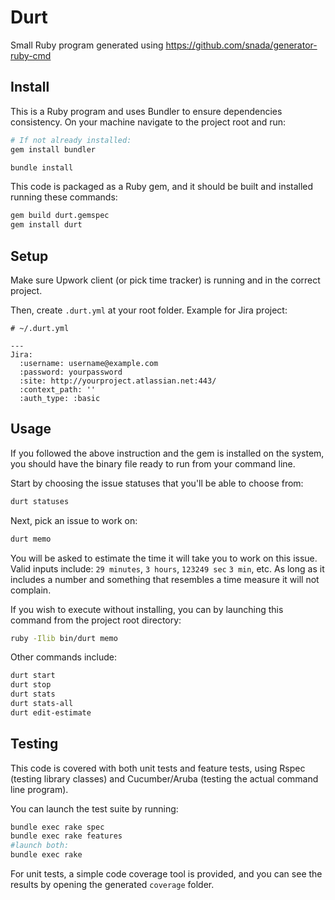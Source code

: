 # Durt

Small Ruby program generated using https://github.com/snada/generator-ruby-cmd

## Install

This is a Ruby program and uses Bundler to ensure dependencies consistency. On your machine navigate to the project root and run:

```bash
# If not already installed:
gem install bundler

bundle install
```

This code is packaged as a Ruby gem, and it should be built and installed running these commands:

```bash
gem build durt.gemspec
gem install durt
```

## Setup

Make sure Upwork client (or pick time tracker) is running and in the correct
project.

Then, create `.durt.yml` at your root folder. Example for Jira project:

```
# ~/.durt.yml

---
Jira:
  :username: username@example.com
  :password: yourpassword
  :site: http://yourproject.atlassian.net:443/
  :context_path: ''
  :auth_type: :basic
```

## Usage

If you followed the above instruction and the gem is installed on the system, you should have the binary file ready to run from your command line.

Start by choosing the issue statuses that you'll be able to choose from:

```bash
durt statuses
```

Next, pick an issue to work on:

```bash
durt memo
```

You will be asked to estimate the time it will take you to work on this issue.
Valid inputs include: `29 minutes`, `3 hours`, `123249 sec` `3 min`, etc.
As long as it includes a number and something that resembles a time measure it
will not complain.

If you wish to execute without installing, you can by launching this command from the project root directory:

```bash
ruby -Ilib bin/durt memo
```

Other commands include:

```bash
durt start
durt stop
durt stats
durt stats-all
durt edit-estimate
```

## Testing

This code is covered with both unit tests and feature tests, using Rspec (testing library classes) and Cucumber/Aruba (testing the actual command line program).

You can launch the test suite by running:

```bash
bundle exec rake spec
bundle exec rake features
#launch both:
bundle exec rake
```

For unit tests, a simple code coverage tool is provided, and you can see the results by opening the generated `coverage` folder.
